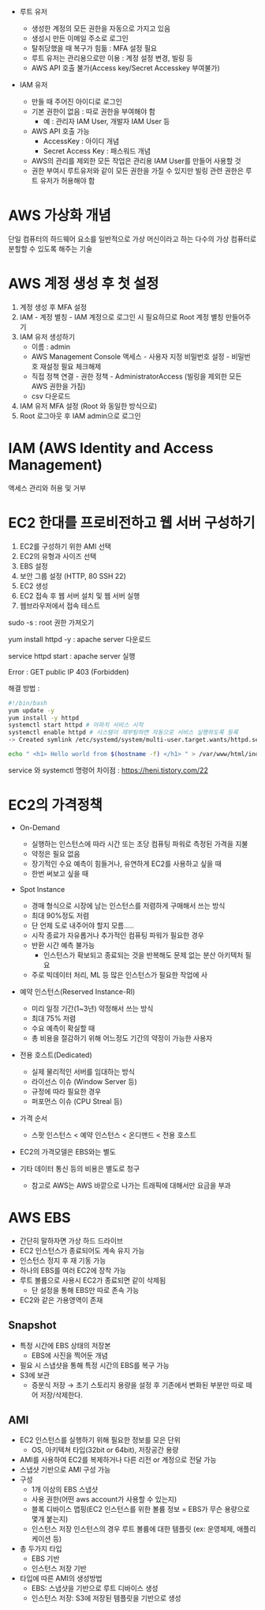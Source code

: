 - 루트 유저
    - 생성한 계정의 모든 권한을 자동으로 가지고 있음
    - 생성시 만든 이메일 주소로 로그인
    - 탈취당했을 때 복구가 힘듦 : MFA 설정 필요
    - 루트 유저는 관리용으로만 이용 : 계정 설정 변경, 빌링 등
    - AWS API 호출 불가(Access key/Secret Accesskey 부여불가)

- IAM 유저
    - 만들 때 주어진 아이디로 로그인
    - 기본 권한이 없음 : 따로 권한을 부여해야 함
        - 예 : 관리자 IAM User, 개발자 IAM User 등
    - AWS API 호출 가능
        - AccessKey : 아이디 개념
        - Secret Access Key : 패스워드 개념
    - AWS의 관리를 제외한 모든 작업은 관리용 IAM User를 만들어 사용할 것
    - 권한 부여시 루트유저와 같이 모든 권한을 가질 수 있지만 빌링 관련 권한은 루트 유저가 허용해야 함

# AWS 가상화 개념

단일 컴퓨터의 하드웨어 요소를 일반적으로 가상 머신이라고 하는 다수의 가상 컴퓨터로 분할할 수 있도록 해주는 기술 

# AWS 계정 생성 후 첫 설정

1. 계정 생성 후 MFA 설정
2. IAM - 계정 별칭 - IAM 계정으로 로그인 시 필요하므로 Root 계정 별칭 만들어주기
3. IAM 유저 생성하기
    - 이름 : admin
    - AWS Management Console 액세스 - 사용자 지정 비밀번호 설정 - 비밀번호 재설정 필요 체크해제
    - 직접 정책 연결 - 권한 정책 - AdministratorAccess (빌링을 제외한 모든 AWS 권한을 가짐)
    - csv 다운로드
4. IAM 유저 MFA 설정 (Root 와 동일한 방식으로)
5. Root 로그아웃 후 IAM admin으로 로그인 

# IAM (AWS Identity and Access Management)

액세스 관리와 허용 및 거부

# EC2 한대를 프로비전하고 웹 서버 구성하기

1. EC2를 구성하기 위한 AMI 선택
2. EC2의 유형과 사이즈 선택
3. EBS 설정
4. 보안 그룹 설정 (HTTP, 80 SSH 22)
5. EC2 생성
6. EC2 접속 후 웹 서버 설치 및 웹 서버 실행
7. 웹브라우저에서 접속 테스트

sudo -s : root 권한 가져오기

yum install httpd -y : apache server 다운로드

service httpd start : apache server 실행

Error : GET public IP 403 (Forbidden)

해결 방법 :
```bash
#!/bin/bash
yum update -y
yum install -y httpd
systemctl start httpd # 아파치 서비스 시작 
systemctl enable httpd # 시스템이 재부팅하면 자동으로 서비스 실행하도록 등록 
-> Created symlink /etc/systemd/system/multi-user.target.wants/httpd.service → /usr/lib/systemd/system/httpd.service.

echo " <h1> Hello world from $(hostname -f) </h1> " > /var/www/html/index.html
```

service 와 systemctl 명령어 차이점 : https://heni.tistory.com/22

# EC2의 가격정책

- On-Demand
    - 실행하는 인스턴스에 따라 시간 또는 초당 컴퓨팅 파워로 측정된 가격을 지불
    - 약정은 필요 없음
    - 장기적인 수요 예측이 힘들거나, 유연하게 EC2를 사용하고 싶을 때
    - 한번 써보고 싶을 때
- Spot Instance
    - 경매 형식으로 시장에 남는 인스턴스를 저렴하게 구매해서 쓰는 방식
    - 최대 90%정도 저렴
    - 단 언제 도로 내주어야 할지 모름…..
    - 시작 종료가 자유롭거나 추가적인 컴퓨팅 파워가 필요한 경우
    - 반환 시간 예측 불가능
        - 인스턴스가 확보되고 종료되는 것을 반복해도 문제 없는 분산 아키텍처 필요
    - 주로 빅데이터 처리, ML 등 많은 인스턴스가 필요한 작업에 사
- 예약 인스턴스(Reserved Instance-RI)
    - 미리 일정 기간(1~3년) 약정해서 쓰는 방식
    - 최대 75% 저렴
    - 수요 예측이 확실할 때
    - 총 비용을 절감하기 위해 어느정도 기간의 약정이 가능한 사용자
- 전용 호스트(Dedicated)
    - 실제 물리적인 서버를 임대하는 방식
    - 라이선스 이슈 (Window Server 등)
    - 규정에 따라 필요한 경우
    - 퍼포먼스 이슈 (CPU Streal 등)
    
- 가격 순서
    - 스팟 인스턴스 < 예약 인스턴스 < 온디맨드 < 전용 호스트
- EC2의 가격모델은 EBS와는 별도
- 기타 데이터 통신 등의 비용은 별도로 청구
    - 참고로 AWS는 AWS 바깥으로 나가는 트래픽에 대해서만 요금을 부과
    

# AWS EBS

- 간단히 말하자면 가상 하드 드라이브
- EC2 인스턴스가 종료되어도 계속 유지 가능
- 인스턴스 정지 후 재 기동 가능
- 하나의 EBS를 여러 EC2에 장착 가능
- 루트 볼륨으로 사용시 EC2가 종료되면 같이 삭제됨
    - 단 설정을 통해 EBS만 따로 존속 가능
- EC2와 같은 가용영역이 존재

## Snapshot

- 특정 시간에 EBS 상태의 저장본
    - EBS에 사진을 찍어둔 개념
- 필요 시 스냅샷을 통해 특정 시간의 EBS를 복구 가능
- S3에 보관
    - 증분식 저장 → 초기 스토리지 용량을 설정 후 기존에서 변화된 부분만 따로 떼어 저장/삭제한다.

## AMI

- EC2 인스턴스를 실행하기 위해 필요한 정보를 모은 단위
    - OS, 아키텍쳐 타입(32bit or 64bit), 저장공간 용량
- AMI를 사용하여 EC2를 복제하거나 다른 리전 or 계정으로 전달 가능
- 스냅샷 기반으로 AMI 구성 가능
- 구성
    - 1개 이상의 EBS 스냅샷
    - 사용 권한(어떤 aws account가 사용할 수 있는지)
    - 블록 디바이스 맵핑(EC2 인스턴스를 위한 볼륨 정보 = EBS가 무슨 용량으로 몇개 붙는지)
    - 인스턴스 저장 인스턴스의 경우 루트 볼륨에 대한 템플릿 (ex: 운영체제, 애플리케이션 등)
- 총 두가지 타입
    - EBS 기반
    - 인스턴스 저장 기반
- 타입에 따른 AMI의 생성방법
    - EBS: 스냅샷을 기반으로 루트 디바이스 생성
    - 인스턴스 저장: S3에 저장된 템플릿을 기반으로 생성

